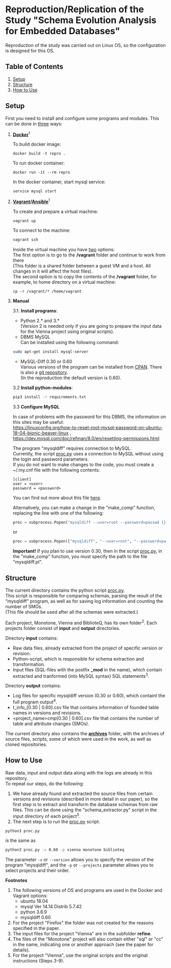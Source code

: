 # Reproduction/Replication of the Study "Schema Evolution Analysis for Embedded Databases"
Reproduction of the study was carried out on Linux OS, so the configuration is designed for this OS.

## Table of Contents

1. [Setup](#setup)
2. [Structure](#structure)
3. [How to Use](#how-to-use)


## Setup

First you need to install and configure some programs and modules.
This can be done in <u>three</u> ways:

1. **[Docker](https://www.docker.com/)**<sup>1</sup>

   To build docker image:
   ```
   docker build -t repro .
   ```
   To run docker container:
   ```
   docker run -it --rm repro
   ```
   In the docker container, start mysql service:
   ```
   service mysql start
   ```

2. **[Vagrant](https://www.vagrantup.com/)/[Ansible](https://www.ansible.com/)**<sup>1</sup>

   To create and prepare a virtual machine:
   ```
   vagrant up
   ```
   To connect to the machine:
   ```bash
   vagrant ssh
   ```
   Inside the virtual machine you have <u>two</u> options:<br/>
   The first option is to go to the **/vagrant** folder and continue to work from there<br/>
   (This folder is a shared folder between a guest VM and a host. All changes in it will affect the host files).<br/>
   The second option is to copy the contents of the **/vagrant** folder, for example, to home directory on a virtual machine:
   ```
   cp -r /vagrant/* /home/vagrant
   ```

3. **Manual**

   3.1. **Install programs**:
   * Python 2.* and 3.*<br/>
   (Version 2 is needed only if you are going to prepare the input data for the Vienna project using original scripts).
   * DBMS MySQL<br/>
Can be installed using the following command:
   ```bash
   sudo apt-get install mysql-server
   ```
   * MySQL-Diff 0.30 or 0.60<br/>
Various versions of the program can be installed from [CPAN](https://metacpan.org/dist/MySQL-Diff). There is also a [git repository](https://github.com/aspiers/mysqldiff).<br/>
(In the reproduction the default version is 0.60).


   3.2 **Install python-modules**:
   ```bash
   pip3 install -r requirements.txt
   ```


   3.3 **Configure MySQL**<br/>

   In case of problems with the password for this DBMS, the information on this sites may be useful:<br/>
https://linuxconfig.org/how-to-reset-root-mysql-password-on-ubuntu-18-04-bionic-beaver-linux ,<br/>
https://dev.mysql.com/doc/refman/8.0/en/resetting-permissions.html

   The program "mysqldiff" requires connection to MySQL.<br/>
Currently, the script [proc.py](/proc.py) uses a connection to MySQL without using the login and password parameters.<br/>
If you do not want to make changes to the code, you must create a ~/.my.cnf file with the following contents:
   ```
   [client]
   user = <user>
   password = <password>
   ```
   You can find out more about this file [here](https://dev.mysql.com/doc/refman/5.7/en/option-files.html).<br/>

   Alternatively, you can make a change in the "make_comp" function, replacing the line with one of the following:
   ```python
   proc = subprocess.Popen("mysqldiff --user=root --password=passwd {} {}".format(file_1, file_2), shell=True,
   ```
   or
   ```python
   proc = subprocess.Popen(["mysqldiff", "--user=root", "--password=passwd", file_1, file_2],
   ```

   **Important!**
If you plan to use version 0.30, then in the script [proc.py](/proc.py), in the "make_comp" function, you must specify the path to the file "mysqldiff.pl".


## Structure

The current directory contains the python script [proc.py](/proc.py).<br/>
This script is responsible for comparing schemas, parsing the result of the “mysqldiff” program, as well as for saving log information and counting the number of SMOs.<br/>
(This file should be used after all the schemas were extracted.)

Each project, Monotone, Vienna and BiblioteQ, has its own folder<sup>2</sup>.
Each projects folder consist of __input__ and __output__ directories.

Directory __input__ contains:
   * Raw data files, already extracted from the project of specific version or revision.
   * Python-script, which is responsible for schema extraction and transformation.
   * Input files (SQL-files with the postfix **_mod** in the name), which contain extracted and tranformed (into MySQL syntax) SQL statements<sup>3</sup>.

Directory __output__ contains:
   * Log files for specific mysqldiff version (0.30 or 0.60), which containt the full program output<sup>4</sup>.
   * t_info_[0.30 | 0.60].csv file that contains information of founded table names in versions and revisions.
   * <project_name>_cmp_[0.30 | 0.60].csv file that contains the number of table and attribute changes (SMOs).

The current directory also contains the [__archives__](/archives/) folder, with the archives of source files, scripts, some of which were used in the work, as well as cloned repositories.

## How to Use

Raw data, input and output data along with the logs are already in this repository.<br/>
To repeat our steps, do the following:
   1. We have already found and extracted the source files from certain versions and revisions (described in more detail in our paper), so the first step is to extract and transform the database schemas from raw files.
   This can be done using the "schema_extractor.py" script in the input directory of each project<sup>5</sup>.
   2. The next step is to run the [proc.py](/proc.py) script:
   
```bash
python3 proc.py
```
is the same as
```bash
python3 proc.py -v 0.60 -p vienna monotone biblioteq
```
The parameter `-v` or `--version` allows you to specify the version of the program "mysqldiff", and the `-p` or `--projects` parameter allows you to select projects and their order.


__Footnotes__
   1. The following versions of OS and programs are used in the Docker and Vagrant options:
      * ubuntu 18.04
      * mysql Ver 14.14 Distrib 5.7.42
      * python 3.6.9
      * mysqldiff 0.60
   2. For the project "Firefox" the folder was not created for the reasons specified in the paper.
   3. The input files for the project "Vienna" are in the subfolder __refine__.
   4. The files of the "Monotone" project will also contain either "sql" or "cc" in the name, indicating one or another approach (see the paper for details).
   5. For the project "Vienna", use the original scripts and the original instructions (Steps 3-9).

